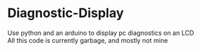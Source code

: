 # Diagnostic-Display
Use python and an arduino to display pc diagnostics on an LCD <br>
All this code is currently garbage, and mostly not mine
